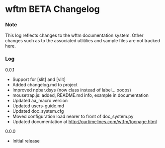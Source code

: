 # wftm BETA Changelog

### Note

This log reflects changes to the wftm documentation system. Other changes
such as to the associated utlitilies and sample files are not tracked here.

### Log

0.0.1
 * Support for [slit] and [vlit]
 * Added changelog.md to project
 * Improved npbar.dsys (now class instead of label... ooops)
 * mousetrap.js: added, README.md info, example in documentation
 * Updated aa_macro version
 * Updated users-guide.md
 * Updated doc_system.cfg
 * Moved configuration load nearer to front of doc_system.py
 * Updated documentation at http://ourtimelines.com/wtfm/tocpage.html

0.0.0
 * Initial release

